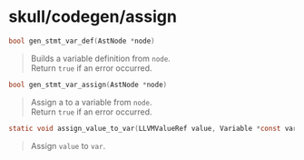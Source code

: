 # skull/codegen/assign

```c
bool gen_stmt_var_def(AstNode *node)
```

> Builds a variable definition from `node`.
> \
> Return `true` if an error occurred.

```c
bool gen_stmt_var_assign(AstNode *node)
```

> Assign a to a variable from `node`.
> \
> Return `true` if an error occurred.

```c
static void assign_value_to_var(LLVMValueRef value, Variable *const var)
```

> Assign `value` to `var`.

